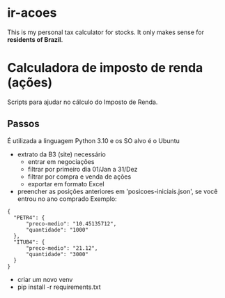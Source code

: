 # ir-acoes

This is my personal tax calculator for stocks. It only makes sense for **residents of Brazil**. 

# Calculadora de imposto de renda (ações)

Scripts para ajudar no cálculo do Imposto de Renda.

## Passos

É utilizada a linguagem Python 3.10 e os SO alvo é o Ubuntu

- extrato da B3 (site) necessário
  - entrar em negociações
  - filtrar por primeiro dia 01/Jan a 31/Dez
  - filtrar por compra e venda de ações
  - exportar em formato Excel
- preencher as posições anteriores em 'posicoes-iniciais.json', se você entrou no ano comprado
Exemplo:
```
{
  "PETR4": {
      "preco-medio": "10.45135712",
      "quantidade": "1000"
  },
  "ITUB4": {
      "preco-medio": "21.12",
      "quantidade": "3000"
  }
}
```
- criar um novo venv
- pip install -r requirements.txt
